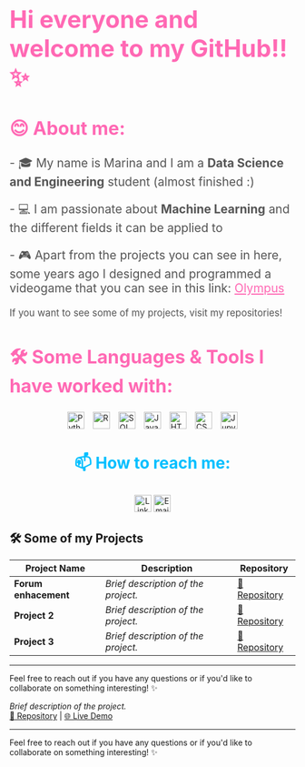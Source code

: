 <!-- Header Section -->
<div>
  <h1 style="font-size: 3em; color: #ff69b4;">Hi everyone and welcome to my GitHub!!✨</h1>
  
  <h2 style="font-size: 2.3em; color: #ff69b4;">😊 About me:</h2>
  
  <p style="font-size: 1.5em; color: #555;">
    - 🎓 My name is Marina and I am a <strong>Data Science and Engineering</strong> student (almost finished :)</p>
  <p style="font-size: 1.5em; color: #555;">
    - 💻 I am passionate about <strong>Machine Learning</strong> and the different fields it can be applied to
  </p>
  <p style="font-size: 1.5em; color: #555;">
    - 🎮 Apart from the projects you can see in here, some years ago I designed and programmed a videogame that you can see in this link: <a href="https://chikara-maalma.itch.io/olympus" target="_blank" style="color: #ff69b4;">Olympus</a>
  </p>
  
  <p style="font-size: 1.2em; color: #555;">
    If you want to see some of my projects, visit my repositories!
  </p>
</div>

<!-- Languages Section -->
<h2 style="font-size: 2.3em; color: #ff69b4;">🛠️ Some Languages & Tools I have worked with:</h2>

<div style="display: flex; justify-content: center; flex-wrap: wrap; gap: 15px;">
  <a href="https://www.python.org/" target="_blank" style="text-decoration: none;">
    <img src="https://img.shields.io/badge/Python-3776AB?style=flat&logo=python&logoColor=white" alt="Python" style="height: 30px;">
  </a>
  <a href="https://www.r-project.org/" target="_blank" style="text-decoration: none;">
    <img src="https://img.shields.io/badge/R-276DC3?style=flat&logo=r&logoColor=white" alt="R" style="height: 30px;">
  </a>
  <a href="https://www.postgresql.org/" target="_blank" style="text-decoration: none;">
    <img src="https://img.shields.io/badge/SQL-4479A1?style=flat&logo=postgresql&logoColor=white" alt="SQL" style="height: 30px;">
  </a>
  <a href="https://www.javascript.com/" target="_blank" style="text-decoration: none;">
    <img src="https://img.shields.io/badge/JavaScript-F7DF1E?style=flat&logo=javascript&logoColor=black" alt="JavaScript" style="height: 30px;">
  </a>
  <a href="https://developer.mozilla.org/en-US/docs/Web/HTML" target="_blank" style="text-decoration: none;">
    <img src="https://img.shields.io/badge/HTML-E34F26?style=flat&logo=html5&logoColor=white" alt="HTML" style="height: 30px;">
  </a>
  <a href="https://developer.mozilla.org/en-US/docs/Web/CSS" target="_blank" style="text-decoration: none;">
    <img src="https://img.shields.io/badge/CSS-1572B6?style=flat&logo=css3&logoColor=white" alt="CSS" style="height: 30px;">
  </a>
  <a href="https://jupyter.org/" target="_blank" style="text-decoration: none;">
    <img src="https://img.shields.io/badge/Jupyter-F37626?style=flat&logo=jupyter&logoColor=white" alt="Jupyter" style="height: 30px;">
  </a>
</div>

<!-- Contact Information -->
<div align="center">
  <h3 style="font-size: 2em; color: #00bfff;">📫 How to reach me:</h3>
  <p>
    <a href="https://www.linkedin.com/in/marina-g%C3%B3mez-rey-660594231/" target="_blank" style="text-decoration: none;">
      <img src="https://img.shields.io/badge/LinkedIn-0A66C2?style=for-the-badge&logo=linkedin&logoColor=white" alt="LinkedIn" style="height: 30px;">
    </a>
    <a href="mailto:100472836@alumnos.uc3m.es" style="text-decoration: none;">
      <img src="https://img.shields.io/badge/Email-D14836?style=for-the-badge&logo=gmail&logoColor=white" alt="Email" style="height: 30px;">
    </a>
  </p>
</div>

## 🛠️ Some of my Projects

| Project Name        | Description                            | Repository            |
|---------------------|----------------------------------------|------------------------|
| **Forum enhacement**| *Brief description of the project.*    | [📁 Repository](link-to-repository) |
| **Project 2**       | *Brief description of the project.*    | [📁 Repository](link-to-repository) |
| **Project 3**       | *Brief description of the project.*    | [📁 Repository](link-to-repository) |

---

Feel free to reach out if you have any questions or if you'd like to collaborate on something interesting! ✨

*Brief description of the project.*  
[📁 Repository](link-to-repository) | [🌐 Live Demo](link-to-live-demo)

---

Feel free to reach out if you have any questions or if you'd like to collaborate on something interesting! ✨
